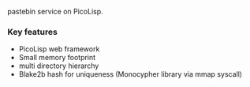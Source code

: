 pastebin service on PicoLisp.

### Key features
* PicoLisp web framework
* Small memory footprint
* multi directory hierarchy
* Blake2b hash for uniqueness (Monocypher library via mmap syscall)

